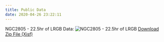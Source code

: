 ```yaml
---
title: Public Data
date: 2020-04-26 23:22:11
---
```


NGC2805 - 22.5hr of LRGB Data:
![NGC2805 - 22.5hr of LRGB](NGC2805.22.5hr.LRGB.Public.png "NGC2805 - 22.5hr of LRGB")
[Download Zip File (Xisf)](NGC2805.22.5hr.LRGB.Public.zip)